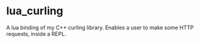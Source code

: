 # lua_curling
A lua binding of my C++ curling library. Enables a user to make some HTTP requests, inside a REPL.
